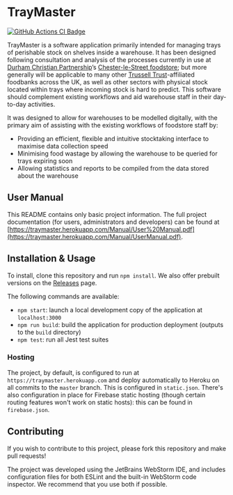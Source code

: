 # TrayMaster
[![GitHub Actions CI Badge](https://github.com/Kacper-Lubisz/TrayMaster/workflows/Node%20CI/badge.svg)](https://github.com/Kacper-Lubisz/TrayMaster/actions?query=workflow%3A%22Node+CI%22)

TrayMaster is a software application primarily intended for managing trays of perishable stock on shelves inside a warehouse.
It has been designed following consultation and analysis of the processes currently in use at [Durham Christian 
Partnership](http://www.durhamcp.org.uk/)’s [Chester-le-Street foodstore](https://durham.foodbank.org.uk/); but more
generally will be applicable to many other [Trussell Trust](https://www.trusselltrust.org/)\-affiliated foodbanks across the
UK, as well as other sectors with physical stock located within trays where incoming stock is hard to predict. This software
should complement existing workflows and aid warehouse staff in their day-to-day activities.

It was designed to allow for warehouses to be modelled digitally, with the primary aim of assisting with the existing
workflows of foodstore staff by:
- Providing an efficient, flexible and intuitive stocktaking interface to maximise data collection speed
- Minimising food wastage by allowing the warehouse to be queried for trays expiring soon
- Allowing statistics and reports to be compiled from the data stored about the warehouse

## User Manual
This README contains only basic project information. The full project documentation (for users, administrators and developers)
can be found at [https://traymaster.herokuapp.com/Manual/User%20Manual.pdf](https://traymaster.herokuapp.com/Manual/UserManual.pdf).

## Installation & Usage
To install, clone this repository and run `npm install`.
We also offer prebuilt versions on the [Releases](https://github.com/Kacper-Lubisz/TrayMaster/releases) page.

The following commands are available:
- `npm start`: launch a local development copy of the application at `localhost:3000`
- `npm run build`: build the application for production deployment (outputs to the `build` directory)
- `npm test`: run all Jest test suites

### Hosting
The project, by default, is configured to run at `https://traymaster.herokuapp.com` and deploy automatically to Heroku
on all commits to the `master` branch. This is configured in `static.json`. There's also configuration in place for
Firebase static hosting (though certain routing features won't work on static hosts): this can be found in
`firebase.json`.

## Contributing
If you wish to contribute to this project, please fork this repository and make pull requests!

The project was developed using the JetBrains WebStorm IDE, and includes configuration files for both ESLint and
the built-in WebStorm code inspector. We recommend that you use both if possible.
